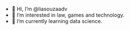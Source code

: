 - 👋 Hi, I’m @liasouzaadv
- 👀 I’m interested in law, games and technology.
- 🌱 I’m currently learning data science.


<!---
liasouzaadv/liasouzaadv is a ✨ special ✨ repository because its `README.md` (this file) appears on your GitHub profile.
You can click the Preview link to take a look at your changes.
--->
